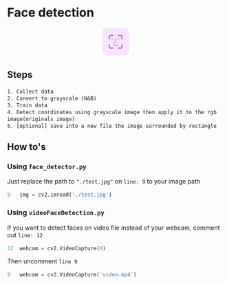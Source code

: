 # Face detection

<div style='text-align:center'>
    <img src="./icon/face-recognition.png"/>
</div>

## Steps

    1. Collect data
    2. Convert to grayscale (N&B)
    3. Train data
    4. Detect coordinates using grayscale image then apply it to the rgb image(originals image)
    5. [optional] save into a new file the image surrounded by rectangle

## How to's

### Using `face_detector.py`

Just replace the path to `"./test.jpg"` on `line: 9` to your image path

```python
9   img = cv2.imread('./test.jpg')
```

### Using `videoFaceDetection.py`

If you want to detect faces on video file instead of your webcam, comment out `line: 12`

```python
12  webcam = cv2.VideoCapture(0)
```

Then uncomment `line 9`

```python
9   webcam = cv2.VideoCapture('video.mp4')
```